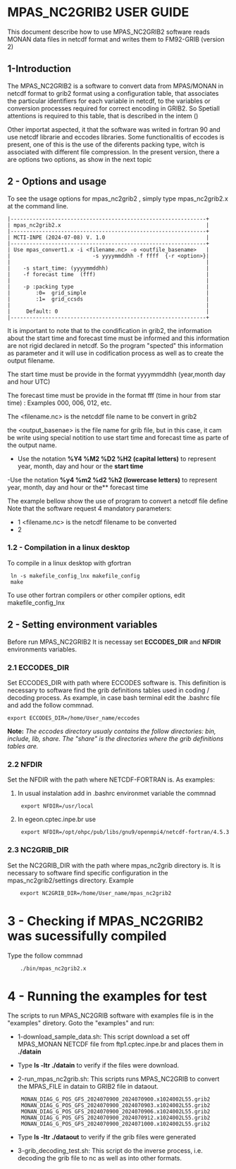 # MPAS_NC2GRIB2 USER GUIDE

This document describe how to use MPAS_NC2GRIB2  software reads MONAN data files in netcdf format and writes them to FM92-GRIB (version 2)

## 1-Introduction

The MPAS_NC2GRIB2 is a software to convert data from MPAS/MONAN in  netcdf format to grib2 format using a configuration table, that associates the particular identifiers for each variable in netcdf, to the variables or conversion processes required for correct encoding in GRIB2.   So Spetiall attentions is required to this table, that is described in the intem ()

Other importat aspected, it that the software was writed in fortran 90 and use netcdf librarie and eccodes libraries. Some functionalitis of eccodes is present, one of this is the use of the diferents packing type, witch is associated with different file compression.  In the present version, there a are options two options, as show in the next topic

## 2 - Options and usage
To see the usage options for mpas_nc2grib2 , simply type mpas_nc2grib2.x at the command line.

	|--------------------------------------------------------------+
    | mpas_nc2grib2.x                                              |
 	|--------------------------------------------------------------+
 	| MCTI-INPE (2024-07-08) V. 1.0                                |
 	|--------------------------------------------------------------+
 	| Use mpas_convert1.x -i <filename.nc> -o <outfile_basename>   |
 	|                          -s yyyymmddhh -f ffff  {-r <option>}|
 	|                                                              |
 	|    -s start_time: (yyyymmddhh)                               |
 	|    -f forecast time  (fff)                                   |
 	|                                                              |
 	|    -p :packing type                                          |
 	|        :0=  grid_simple                                      |
 	|        :1=  grid_ccsds                                       |
 	|                                                              |
 	|     Default: 0                                               |
 	|--------------------------------------------------------------+

 It is important to note that to the condification in grib2, the information about  the start time and forecast time must be informed and this information are not rigid declared in netcdf. So the program "spected" this information as parameter and it will use in codification process as well as to create the output filename.
 
  The start time must be provide in the format yyyymmddhh (year,month day and hour UTC)

  The forecast time must be provide in the format fff (time in hour from star time) : Examples 000, 006, 012, etc.

   The <filename.nc> is the netcddf file name to be convert in grib2

   the <output_basenae> is the file name for  grib file, but in this case, it cam be write using special notition to use start time and forecast time as parte of the output name. 

 - Use the notation **%Y4 %M2 %D2 %H2 (capital letters)**  to represent year, month, day and hour or the **start time**
 
  -Use the notation **%y4 %m2 %d2 %h2 (lowercase letters)** to represent year, month, day and hour or the** forecast time 

  The example bellow show the use of program to convert a netcdf file 
 define 
  Note that the software request 4 mandatory parameters:  
   - 1  <filename.nc> is the netcdf filename to be converted
   - 2 
### 1.2 - Compilation in a linux desktop  
 To compile in a linux desktop with gfortran 

	 ln -s makefile_config_lnx makefile_config
	 make 

To use other fortran compilers or other compiler options, edit makefile_config_lnx 

## 2 - Setting environment variables

Before run MPAS_NC2GRIB2 It is necessay set **ECCODES_DIR** and **NFDIR** environments variables.  

### 2.1 ECCODES_DIR
Set ECCODES_DIR with path where ECCODES software is. This definition is necessary  to software find the grib definitions tables used in coding / decoding process. As example, in case bash terminal  edit the .bashrc file and add the follow commnad.


	export ECCODES_DIR=/home/User_name/eccodes

**Note:** *The eccodes directory usualy contains the follow directories: bin, include, lib, share. The "share" is the directories where the grib definitions tables are.* 

### 2.2 NFDIR
Set the NFDIR with the path where  NETCDF-FORTRAN is.  As examples:
1) In usual instalation add in .bashrc environmet variable the commnad
   
		export NFDIR=/usr/local

2) In egeon.cptec.inpe.br use

		export NFDIR=/opt/ohpc/pub/libs/gnu9/openmpi4/netcdf-fortran/4.5.3

### 2.3 NC2GRIB_DIR
Set the NC2GRIB_DIR with the path where mpas_nc2grib directory is. It is necessary to software find specific configuration in the  mpas_nc2grib2/settings directory.
Example

		export NC2GRIB_DIR=/home/User_name/mpas_nc2grib2

# 3 - Checking if MPAS_NC2GRIB2 was sucessifully compiled
 Type the follow commnad

		./bin/mpas_nc2grib2.x



# 4 - Running the examples for test
The scripts to run MPAS_NC2GRIB software with examples file is in the  "examples" diretory.  Goto the "examples" and run:

 - 1-download_sample_data.sh: This script download a set off MPAS_MONAN NETCDF file from ftp1.cptec.inpe.br and places them in **./datain** 
 - Type **ls -ltr ./datain** to verify if the files were download.

-  2-run_mpas_nc2grib.sh: This scripts runs MPAS_NC2GRIB to convert the MPAS_FILE in datain to GRIB2 file in dataout.  

		MONAN_DIAG_G_POS_GFS_2024070900_2024070900.x1024002L55.grib2
		MONAN_DIAG_G_POS_GFS_2024070900_2024070903.x1024002L55.grib2
		MONAN_DIAG_G_POS_GFS_2024070900_2024070906.x1024002L55.grib2
		MONAN_DIAG_G_POS_GFS_2024070900_2024070912.x1024002L55.grib2
		MONAN_DIAG_G_POS_GFS_2024070900_2024071000.x1024002L55.grib2
  - Type **ls -ltr ./dataout** to verify if the grib files were generated 
  - 3-grib_decoding_test.sh: This script do the inverse process, i.e. decoding the grib file to nc as well as into other formats. 